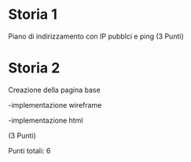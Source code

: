 # Storia 1
Piano di indirizzamento con IP pubblci e ping (3 Punti)

# Storia 2 
Creazione della pagina base 

-implementazione wireframe 

-implementazione html 

(3 Punti)



Punti totali: 6
